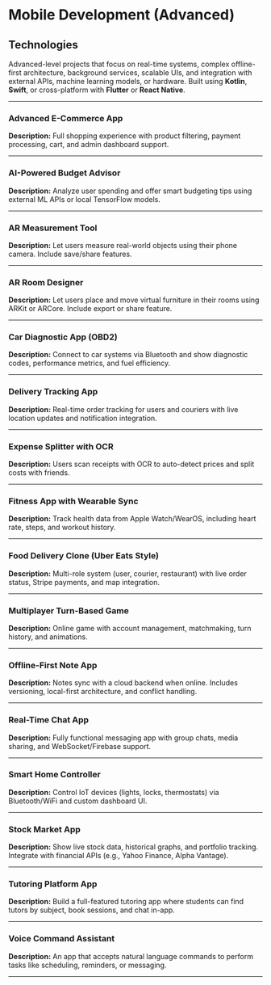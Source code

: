 # Mobile Development (Advanced)

## Technologies  
Advanced-level projects that focus on real-time systems, complex offline-first architecture, background services, scalable UIs, and integration with external APIs, machine learning models, or hardware. Built using **Kotlin**, **Swift**, or cross-platform with **Flutter** or **React Native**.

---

### Advanced E-Commerce App  
**Description:** Full shopping experience with product filtering, payment processing, cart, and admin dashboard support.

---

### AI-Powered Budget Advisor  
**Description:** Analyze user spending and offer smart budgeting tips using external ML APIs or local TensorFlow models.

---

### AR Measurement Tool  
**Description:** Let users measure real-world objects using their phone camera. Include save/share features.

---

### AR Room Designer  
**Description:** Let users place and move virtual furniture in their rooms using ARKit or ARCore. Include export or share feature.

---

### Car Diagnostic App (OBD2)  
**Description:** Connect to car systems via Bluetooth and show diagnostic codes, performance metrics, and fuel efficiency.

---

### Delivery Tracking App  
**Description:** Real-time order tracking for users and couriers with live location updates and notification integration.

---

### Expense Splitter with OCR  
**Description:** Users scan receipts with OCR to auto-detect prices and split costs with friends.

---

### Fitness App with Wearable Sync  
**Description:** Track health data from Apple Watch/WearOS, including heart rate, steps, and workout history.

---

### Food Delivery Clone (Uber Eats Style)  
**Description:** Multi-role system (user, courier, restaurant) with live order status, Stripe payments, and map integration.

---

### Multiplayer Turn-Based Game  
**Description:** Online game with account management, matchmaking, turn history, and animations.

---

### Offline-First Note App  
**Description:** Notes sync with a cloud backend when online. Includes versioning, local-first architecture, and conflict handling.

---

### Real-Time Chat App  
**Description:** Fully functional messaging app with group chats, media sharing, and WebSocket/Firebase support.

---

### Smart Home Controller  
**Description:** Control IoT devices (lights, locks, thermostats) via Bluetooth/WiFi and custom dashboard UI.

---

### Stock Market App  
**Description:** Show live stock data, historical graphs, and portfolio tracking. Integrate with financial APIs (e.g., Yahoo Finance, Alpha Vantage).

---

### Tutoring Platform App  
**Description:** Build a full-featured tutoring app where students can find tutors by subject, book sessions, and chat in-app.

---

### Voice Command Assistant  
**Description:** An app that accepts natural language commands to perform tasks like scheduling, reminders, or messaging.

---
